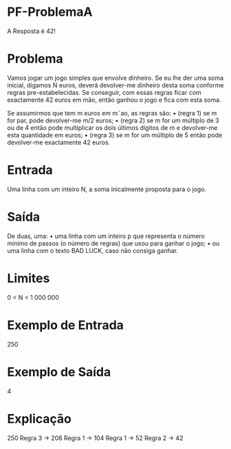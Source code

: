 # PF-ProblemaA
 A Resposta é 42!

# Problema
Vamos jogar um jogo simples que envolve dinheiro. Se eu lhe der uma soma inicial, digamos N euros, deverá devolver-me dinheiro desta soma conforme regras pre-estabelecidas. Se conseguir, com essas regras ficar com exactamente 42 euros em mão, então ganhou o jogo e fica com esta soma.

Se assumirmos que tem m euros em m˜ao, as regras são:
• (regra 1) se m for par, pode devolver-me m/2 euros;
• (regra 2) se m for um múltiplo de 3 ou de 4 então pode multiplicar os dois últimos dígitos de m e devolver-me esta quantidade em euros;
• (regra 3) se m for um múltiplo de 5 então pode devolver-me exactamente 42 euros.

# Entrada
Uma linha com um inteiro N, a soma inicalmente proposta para o jogo.

# Saída
De duas, uma:
• uma linha com um inteiro p que representa o número mínimo de passos (o número de regras) que usou para ganhar o jogo;
• ou uma linha com o texto BAD LUCK, caso não consiga ganhar.

# Limites
0 < N < 1 000 000

# Exemplo de Entrada
250

# Exemplo de Saída
4

# Explicação
250
Regra 3 → 208
Regra 1 → 104
Regra 1 → 52
Regra 2 → 42